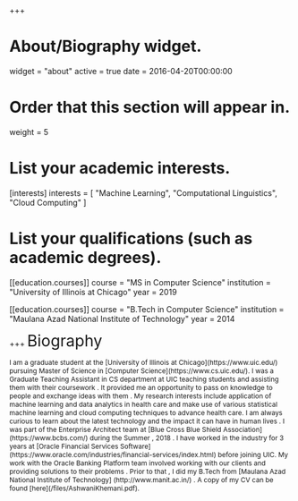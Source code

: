 +++
# About/Biography widget.
widget = "about"
active = true
date = 2016-04-20T00:00:00

# Order that this section will appear in.
weight = 5

# List your academic interests.
[interests]
  interests = [
    "Machine Learning",
    "Computational Linguistics",
    "Cloud Computing"
  ]

# List your qualifications (such as academic degrees).
[[education.courses]]
  course = "MS in Computer Science"
  institution = "University of Illinois at Chicago"
  year = 2019

[[education.courses]]
  course = "B.Tech in Computer Science"
  institution = "Maulana Azad National Institute of Technology"
  year = 2014
 
+++
<span style="font-size: 2em;">Biography </span>

<span style="font-size: 0.85em;">
I am a graduate student at the [University of Illinois at Chicago](https://www.uic.edu/) pursuing Master of Science in [Computer Science](https://www.cs.uic.edu/). I was a Graduate Teaching Assistant in CS department at UIC teaching students and assisting them with their coursework . It provided me an opportunity to pass on knowledge to people and exchange ideas with them .
</span>

<span style="font-size: 0.85em;">
My research interests include application of machine learning and data analytics in health care and make use of various statistical machine learning and cloud computing techniques to advance health care. I am always curious to learn about the latest technology and the impact it can have in human lives .
</span>

<span style="font-size: 0.85em;">
I was part of the Enterprise Architect team at [Blue Cross Blue Shield Association](https://www.bcbs.com/) during the Summer , 2018 . I have worked in the industry for 3 years at [Oracle Financial Services Software](https://www.oracle.com/industries/financial-services/index.html) before joining UIC. My work with the Oracle Banking Platform team involved working with our clients and providing solutions to their problems . Prior to that , I did my B.Tech from [Maulana Azad National Institute of Technology] (http://www.manit.ac.in/) .

</span>
<span style="font-size: 0.85em;">
A copy of my CV can be found [here](/files/AshwaniKhemani.pdf).
</span>